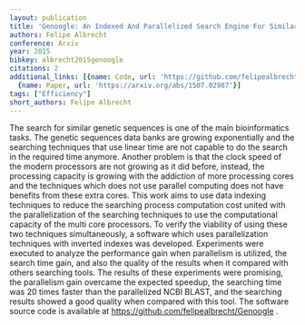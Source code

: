 ```yaml
---
layout: publication
title: 'Genoogle: An Indexed And Parallelized Search Engine For Similar DNA Sequences'
authors: Felipe Albrecht
conference: Arxiv
year: 2015
bibkey: albrecht2015genoogle
citations: 2
additional_links: [{name: Code, url: 'https://github.com/felipealbrecht/Genoogle'},
  {name: Paper, url: 'https://arxiv.org/abs/1507.02987'}]
tags: ["Efficiency"]
short_authors: Felipe Albrecht
---
```

The search for similar genetic sequences is one of the main bioinformatics
tasks. The genetic sequences data banks are growing exponentially and the
searching techniques that use linear time are not capable to do the search in
the required time anymore. Another problem is that the clock speed of the
modern processors are not growing as it did before, instead, the processing
capacity is growing with the addiction of more processing cores and the
techniques which does not use parallel computing does not have benefits from
these extra cores. This work aims to use data indexing techniques to reduce the
searching process computation cost united with the parallelization of the
searching techniques to use the computational capacity of the multi core
processors. To verify the viability of using these two techniques
simultaneously, a software which uses parallelization techniques with inverted
indexes was developed.
  Experiments were executed to analyze the performance gain when parallelism is
utilized, the search time gain, and also the quality of the results when it
compared with others searching tools. The results of these experiments were
promising, the parallelism gain overcame the expected speedup, the searching
time was 20 times faster than the parallelized NCBI BLAST, and the searching
results showed a good quality when compared with this tool.
  The software source code is available at
https://github.com/felipealbrecht/Genoogle .